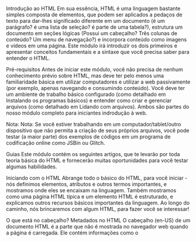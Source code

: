Introdução ao HTML
Em sua essência, HTML é uma linguagem bastante simples composta de elementos, que podem ser aplicados a pedaços de texto para dar-lhes significado diferente em um documento (é um parágrafo? é uma lista de seleção? é parte de uma tabela?), estrutura um documento em seções lógicas (Possui um cabeçalho? Três colunas de conteúdo? Um menu de navegação?) e incorpora conteúdo como imagens e vídeos em uma página. Este módulo irá introduzir os dois primeiros e apresentar conceitos fundamentais e a sintaxe que você precisa saber para entender o HTML.


Pré-requisitos
Antes de iniciar este módulo, você não precisa de nenhum conhecimento prévio sobre HTML, mas deve ter pelo menos uma familiaridade básica em utilizar computadores e utilizar a web passivamente (por exemplo, apenas navegando e consumindo conteúdo). Você deve ter um ambiente de trabalho básico configurado (como detalhado em Instalando os programas básicos) e entender como criar e gerenciar arquivos (como detalhado em Lidando com arquivos). Ambos são partes do nosso módulo completo para iniciantes indrodução à web.

Nota: Nota: Se você estiver trabalhando em um computador/tablet/outro dispositivo que não permita a criação de seus próprios arquivos, você pode testar (a maior parte) dos exemplos de códigos em um programa de codificação online como JSBin ou Glitch.


Guias
Este módulo contém os seguintes artigos, que te levarão por toda teoria básica do HTML e fornecerão muitas oportunidades para você testar algumas habilidades.


Iniciando com o HTML
Abrange todo o básico do HTML, para você iniciar - nós definimos elementos, atributos e outros termos importantes, e mostramos onde eles se encaixam na linguagem. Também mostramos como uma página HTML típica e um elemento HTML é estruturado, e explicamos outros recursos básicos importantes da linguagem. Ao longo do caminho, nós brincaremos com algum HTML, para fazer você se interessar!


O que está no cabeçalho? Metadados no HTML
O cabeçalho (en-US) de um documento HTML é a parte que não é mostrada no navegador web quando a página é carregada. Ele contém informações como o <title> da página, links para CSS (se você quiser estilizar seu conteúdo HTML com CSS), links para favicons personalizados e metadados (que são dados sobre o HTML, tais como quem o escreveu e palavras-chaves importantes que descrevem o documento).


Fundamentos do texto HTML
Uma das principais funções do HTML é dar significado ao texto (também conhecido como semântica), para que o navegador saiba como exibi-lo corretamente. Este artigo analisa como usar HTML para dividir um bloco de texto em uma estrutura de títulos e parágrafos, adicionar ênfase/importância nas palavras, criar listas e muito mais.


Criando hiperlinks
Os hiperlinks são realmente importantes — eles são o que faz da web o que ela é. Este artigo mostra a sintaxe necessária para criar um link e discute as melhores práticas para links.


Formatação de texto avançada
Existem muitos outros elementos em HTML para formatar o texto, que não apresentamos no artigo sobre os Fundamentos do texto em HTML. Os elementos aqui são menos conhecidos, mas ainda úteis para se conhecer. Neste artigo, você aprenderá sobre marcação de citações, listas de descrições, código de computador e outros textos relacionados, subscrito e sobrescrito, informações de contatos e muito mais.


Estrutura dos documentos e do site
Além de definir partes individuais de sua página (como "um parágrafo" ou "uma imagem"), o HTML também é usado para definir as áreas do seu site (como "o cabeçalho", "o menu de navegação" ou "a coluna de conteúdo principal"). Este artigo analisa como planejar uma estrutura básica de site e como escrever o HTML para representar esta estrutura.


Depuração HTML
Escrever HTML é tranquilo, mas e se algo der errado, e você não conseguir descobrir onde o erro está no código? Este artigo irá apresentar algumas ferramentas que podem ajudar.

<a link:>Introdução ao HTML</a>